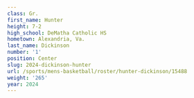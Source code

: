 ```yaml
---
class: Gr.
first_name: Hunter
height: 7-2
high_school: DeMatha Catholic HS
hometown: Alexandria, Va.
last_name: Dickinson
number: '1'
position: Center
slug: 2024-dickinson-hunter
url: /sports/mens-basketball/roster/hunter-dickinson/15488
weight: '265'
year: 2024
---
```

